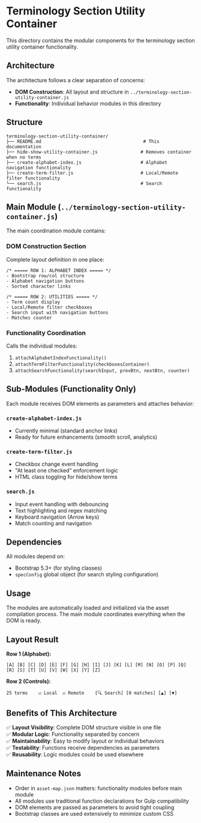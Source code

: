 # Terminology Section Utility Container

This directory contains the modular components for the terminology section utility container functionality.

## Architecture

The architecture follows a clear separation of concerns:

- **DOM Construction**: All layout and structure in `../terminology-section-utility-container.js`
- **Functionality**: Individual behavior modules in this directory

## Structure

```text
terminology-section-utility-container/
├── README.md                                      # This documentation
├── hide-show-utility-container.js                # Removes container when no terms
├── create-alphabet-index.js                      # Alphabet navigation functionality  
├── create-term-filter.js                         # Local/Remote filter functionality
└── search.js                                     # Search functionality
```

## Main Module (`../terminology-section-utility-container.js`)

The main coordination module contains:

### DOM Construction Section
Complete layout definition in one place:

```text
/* ===== ROW 1: ALPHABET INDEX ===== */
- Bootstrap row/col structure
- Alphabet navigation buttons
- Sorted character links

/* ===== ROW 2: UTILITIES ===== */  
- Term count display
- Local/Remote filter checkboxes
- Search input with navigation buttons
- Matches counter
```

### Functionality Coordination
Calls the individual modules:

1. `attachAlphabetIndexFunctionality()`
2. `attachTermFilterFunctionality(checkboxesContainer)`
3. `attachSearchFunctionality(searchInput, prevBtn, nextBtn, counter)`

## Sub-Modules (Functionality Only)

Each module receives DOM elements as parameters and attaches behavior:

### `create-alphabet-index.js`
- Currently minimal (standard anchor links)
- Ready for future enhancements (smooth scroll, analytics)

### `create-term-filter.js`
- Checkbox change event handling
- "At least one checked" enforcement logic
- HTML class toggling for hide/show terms

### `search.js`
- Input event handling with debouncing
- Text highlighting and regex matching
- Keyboard navigation (Arrow keys)
- Match counting and navigation

## Dependencies

All modules depend on:

- Bootstrap 5.3+ (for styling classes)
- `specConfig` global object (for search styling configuration)

## Usage

The modules are automatically loaded and initialized via the asset compilation process. The main module coordinates everything when the DOM is ready.

## Layout Result

**Row 1 (Alphabet):**

```text
[A] [B] [C] [D] [E] [F] [G] [H] [I] [J] [K] [L] [M] [N] [O] [P] [Q] [R] [S] [T] [U] [V] [W] [X] [Y] [Z]
```

**Row 2 (Controls):**

```text
25 terms    ☑ Local  ☑ Remote    [🔍 Search] [0 matches] [▲] [▼]
```

## Benefits of This Architecture

✅ **Layout Visibility**: Complete DOM structure visible in one file  
✅ **Modular Logic**: Functionality separated by concern  
✅ **Maintainability**: Easy to modify layout or individual behaviors  
✅ **Testability**: Functions receive dependencies as parameters  
✅ **Reusability**: Logic modules could be used elsewhere  

## Maintenance Notes

- Order in `asset-map.json` matters: functionality modules before main module
- All modules use traditional function declarations for Gulp compatibility
- DOM elements are passed as parameters to avoid tight coupling
- Bootstrap classes are used extensively to minimize custom CSS
